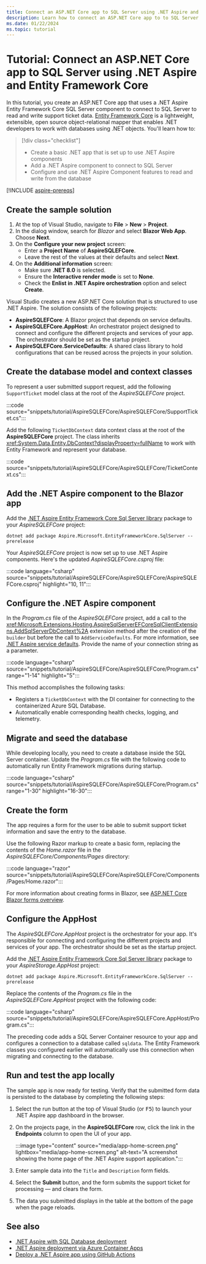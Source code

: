 ```yaml
---
title: Connect an ASP.NET Core app to SQL Server using .NET Aspire and Entity Framework Core
description: Learn how to connect an ASP.NET Core app to to SQL Server using .NET Aspire and Entity Framework Core.
ms.date: 01/22/2024
ms.topic: tutorial
---
```


# Tutorial: Connect an ASP.NET Core app to SQL Server using .NET Aspire and Entity Framework Core

In this tutorial, you create an ASP.NET Core app that uses a .NET Aspire Entity Framework Core SQL Server component to connect to SQL Server to read and write support ticket data. [Entity Framework Core](/ef/core/) is a lightweight, extensible, open source object-relational mapper that enables .NET developers to work with databases using .NET objects. You'll learn how to:

> [!div class="checklist"]
>
> - Create a basic .NET app that is set up to use .NET Aspire components
> - Add a .NET Aspire component to connect to SQL Server
> - Configure and use .NET Aspire Component features to read and write from the database

[!INCLUDE [aspire-prereqs](../includes/aspire-prereqs.md)]

## Create the sample solution

1. At the top of Visual Studio, navigate to **File** > **New** > **Project**.
1. In the dialog window, search for *Blazor* and select **Blazor Web App**. Choose **Next**.
1. On the **Configure your new project** screen:
    - Enter a **Project Name** of **AspireSQLEFCore**.
    - Leave the rest of the values at their defaults and select **Next**.
1. On the **Additional information** screen:
    - Make sure **.NET 8.0** is selected.
    - Ensure the **Interactive render mode** is set to **None**.
    - Check the **Enlist in .NET Aspire orchestration** option and select **Create**.

Visual Studio creates a new ASP.NET Core solution that is structured to use .NET Aspire. The solution consists of the following projects:

- **AspireSQLEFCore**: A Blazor project that depends on service defaults.
- **AspireSQLEFCore.AppHost**: An orchestrator project designed to connect and configure the different projects and services of your app. The orchestrator should be set as the startup project.
- **AspireSQLEFCore.ServiceDefaults**: A shared class library to hold configurations that can be reused across the projects in your solution.

## Create the database model and context classes

To represent a user submitted support request, add the following `SupportTicket` model class at the root of the _AspireSQLEFCore_ project.

:::code source="snippets/tutorial/AspireSQLEFCore/AspireSQLEFCore/SupportTicket.cs":::

Add the following `TicketDbContext` data context class at the root of the **AspireSQLEFCore** project. The class inherits <xref:System.Data.Entity.DbContext?displayProperty=fullName> to work with Entity Framework and represent your database.

:::code source="snippets/tutorial/AspireSQLEFCore/AspireSQLEFCore/TicketContext.cs":::

## Add the .NET Aspire component to the Blazor app

Add the [.NET Aspire Entity Framework Core Sql Server library](/dotnet/aspire/database/sql-server-entity-framework-component?tabs=dotnet-cli) package to your _AspireSQLEFCore_ project:

```dotnetcli
dotnet add package Aspire.Microsoft.EntityFrameworkCore.SqlServer --prerelease
```

Your _AspireSQLEFCore_ project is now set up to use .NET Aspire components. Here's the updated _AspireSQLEFCore.csproj_ file:

:::code language="csharp" source="snippets/tutorial/AspireSQLEFCore/AspireSQLEFCore/AspireSQLEFCore.csproj" highlight="10, 11":::

## Configure the .NET Aspire component

In the _Program.cs_ file of the _AspireSQLEFCore_ project, add a call to the <xref:Microsoft.Extensions.Hosting.AspireSqlServerEFCoreSqlClientExtensions.AddSqlServerDbContext%2A> extension method after the creation of the `builder` but before the call to `AddServiceDefaults`. For more information, see [.NET Aspire service defaults](../fundamentals/service-defaults.md). Provide the name of your connection string as a parameter.

:::code language="csharp" source="snippets/tutorial/AspireSQLEFCore/AspireSQLEFCore/Program.cs" range="1-14" highlight="5":::

This method accomplishes the following tasks:

- Registers a `TicketDbContext` with the DI container for connecting to the containerized Azure SQL Database.
- Automatically enable corresponding health checks, logging, and telemetry.

## Migrate and seed the database

While developing locally, you need to create a database inside the SQL Server container. Update the _Program.cs_ file with the following code to automatically run Entity Framework migrations during startup.

:::code language="csharp" source="snippets/tutorial/AspireSQLEFCore/AspireSQLEFCore/Program.cs" range="1-30" highlight="16-30":::

## Create the form

The app requires a form for the user to be able to submit support ticket information and save the entry to the database.

Use the following Razor markup to create a basic form, replacing the contents of the _Home.razor_ file in the _AspireSQLEFCore/Components/Pages_ directory:

:::code language="razor" source="snippets/tutorial/AspireSQLEFCore/AspireSQLEFCore/Components/Pages/Home.razor":::

For more information about creating forms in Blazor, see [ASP.NET Core Blazor forms overview](/aspnet/core/blazor/forms).

## Configure the AppHost

The _AspireSQLEFCore.AppHost_ project is the orchestrator for your app. It's responsible for connecting and configuring the different projects and services of your app. The orchestrator should be set as the startup project.

Add the [.NET Aspire Entity Framework Core Sql Server library](/dotnet/aspire/database/sql-server-entity-framework-component?tabs=dotnet-cli) package to your _AspireStorage.AppHost_ project:

```dotnetcli
dotnet add package Aspire.Microsoft.EntityFrameworkCore.SqlServer --prerelease
```

Replace the contents of the _Program.cs_ file in the _AspireSQLEFCore.AppHost_ project with the following code:

:::code language="csharp" source="snippets/tutorial/AspireSQLEFCore/AspireSQLEFCore.AppHost/Program.cs":::

The preceding code adds a SQL Server Container resource to your app and configures a connection to a database called `sqldata`. The Entity Framework classes you configured earlier will automatically use this connection when migrating and connecting to the database.

## Run and test the app locally

The sample app is now ready for testing. Verify that the submitted form data is persisted to the database by completing the following steps:

1. Select the run button at the top of Visual Studio (or <kbd>F5</kbd>) to launch your .NET Aspire app dashboard in the browser.
1. On the projects page, in the **AspireSQLEFCore** row, click the link in the **Endpoints** column to open the UI of your app.

    :::image type="content" source="media/app-home-screen.png" lightbox="media/app-home-screen.png" alt-text="A screenshot showing the home page of the .NET Aspire support application.":::

1. Enter sample data into the `Title` and `Description` form fields.
1. Select the **Submit** button, and the form submits the support ticket for processing — and clears the form.
1. The data you submitted displays in the table at the bottom of the page when the page reloads.

## See also

- [.NET Aspire with SQL Database deployment](sql-server-component-deployment.md)
- [.NET Aspire deployment via Azure Container Apps](../deployment/azure/aca-deployment.md)
- [Deploy a .NET Aspire app using GitHub Actions](../deployment/azure/aca-deployment-github-actions.md)
